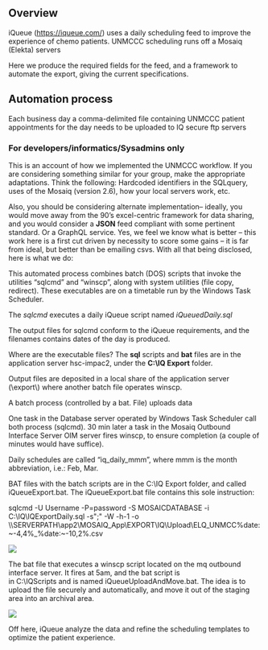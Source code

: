 Overview
--------

iQueue (https://iqueue.com/) uses a daily scheduling feed to improve the
experience of chemo patients. UNMCCC scheduling runs off a Mosaiq (Elekta)
servers

Here we produce the required fields for the feed, and a framework to automate
the export, giving the current specifications.

Automation process
------------------

Each business day a comma-delimited file containing UNMCCC patient appointments
for the day needs to be uploaded to IQ secure ftp servers

### For developers/informatics/Sysadmins only

This is an account of how we implemented the UNMCCC workflow. If you are
considering something similar for your group, make the appropriate adaptations.
Think the following: Hardcoded identifiers in the SQLquery, uses of the Mosaiq
(version 2.6), how your local servers work, etc.

Also, you should be considering alternate implementation– ideally, you would
move away from the 90’s excel-centric framework for data sharing, and you would
consider a **JSON** feed compliant with some pertinent standard. Or a GraphQL
service. Yes, we feel we know what is better – this work here is a first cut
driven by necessity to score some gains – it is far from ideal, but better than
be emailing csvs. With all that being disclosed, here is what we do:

This automated process combines batch (DOS) scripts that invoke the utilities
“sqlcmd” and “winscp”, along with system utilities (file copy, redirect). These
executables are on a timetable run by the Windows Task Scheduler.

The *sqlcmd* executes a daily iQueue script named *iQueuedDaily.sql*

The output files for sqlcmd conform to the iQueue requirements, and the
filenames contains dates of the day is produced.

Where are the executable files? The **sql** scripts and **bat** files are in the
application server hsc-impac2, under the **C:\\IQ Export** folder.

Output files are deposited in a local share of the application server
(\\export\\) where another batch file operates winscp.

A batch process (controlled by a bat. File) uploads data

One task in the Database server operated by Windows Task Scheduler call both
process (sqlcmd). 30 min later a task in the Mosaiq Outbound Interface Server
OIM server fires winscp, to ensure completion (a couple of minutes would have
suffice).

Daily schedules are called “iq\_daily\_mmm”, where mmm is the month
abbreviation, i.e.: Feb, Mar.

BAT files with the batch scripts are in the C:\\IQ Export folder, and called
iQueueExport.bat. The iQueueExport.bat file contains this sole instruction:

sqlcmd -U Username -P=password -S MOSAICDATABASE -i C:\\IQ\\IQExportDaily.sql
-s";" -W -h-1 -o
\\\\SERVERPATH\\app2\\MOSAIQ\_App\\EXPORT\\IQ\\Upload\\ELQ\_UNMCC%date:\~-4,4%\_%date:\~-10,2%.csv

![](media/67af42dd5a8fe9757ad4616f3187a716.png)

The bat file that executes a winscp script located on the mq outbound interface
server. It fires at 5am, and the bat script is  
in C:\\IQScripts and is named iQueueUploadAndMove.bat. The idea is to upload the
file securely and automatically, and move it out of the staging area into an
archival area.

![](media/6e38c475514b082edc1f4b07a543e42b.png)

Off here, iQueue analyze the data and refine the scheduling templates to
optimize the patient experience.
